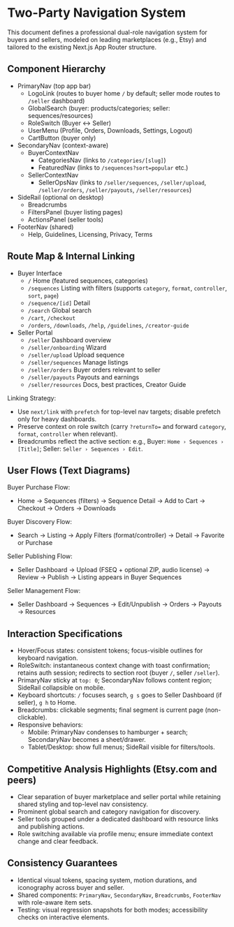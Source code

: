 # Two-Party Navigation System

This document defines a professional dual-role navigation system for buyers and sellers, modeled on leading marketplaces (e.g., Etsy) and tailored to the existing Next.js App Router structure.

## Component Hierarchy

- PrimaryNav (top app bar)
  - LogoLink (routes to buyer home `/` by default; seller mode routes to `/seller` dashboard)
  - GlobalSearch (buyer: products/categories; seller: sequences/resources)
  - RoleSwitch (Buyer ↔ Seller)
  - UserMenu (Profile, Orders, Downloads, Settings, Logout)
  - CartButton (buyer only)
- SecondaryNav (context-aware)
  - BuyerContextNav
    - CategoriesNav (links to `/categories/[slug]`)
    - FeaturedNav (links to `/sequences?sort=popular` etc.)
  - SellerContextNav
    - SellerOpsNav (links to `/seller/sequences`, `/seller/upload`, `/seller/orders`, `/seller/payouts`, `/seller/resources`)
- SideRail (optional on desktop)
  - Breadcrumbs
  - FiltersPanel (buyer listing pages)
  - ActionsPanel (seller tools)
- FooterNav (shared)
  - Help, Guidelines, Licensing, Privacy, Terms

## Route Map & Internal Linking

- Buyer Interface
  - `/` Home (featured sequences, categories)
  - `/sequences` Listing with filters (supports `category`, `format`, `controller`, `sort`, `page`)
  - `/sequence/[id]` Detail
  - `/search` Global search
  - `/cart`, `/checkout`
  - `/orders`, `/downloads`, `/help`, `/guidelines`, `/creator-guide`
- Seller Portal
  - `/seller` Dashboard overview
  - `/seller/onboarding` Wizard
  - `/seller/upload` Upload sequence
  - `/seller/sequences` Manage listings
  - `/seller/orders` Buyer orders relevant to seller
  - `/seller/payouts` Payouts and earnings
  - `/seller/resources` Docs, best practices, Creator Guide

Linking Strategy:

- Use `next/link` with `prefetch` for top-level nav targets; disable prefetch only for heavy dashboards.
- Preserve context on role switch (carry `?returnTo=` and forward `category`, `format`, `controller` when relevant).
- Breadcrumbs reflect the active section: e.g., Buyer: `Home › Sequences › [Title]`; Seller: `Seller › Sequences › Edit`.

## User Flows (Text Diagrams)

Buyer Purchase Flow:

- Home → Sequences (filters) → Sequence Detail → Add to Cart → Checkout → Orders → Downloads

Buyer Discovery Flow:

- Search → Listing → Apply Filters (format/controller) → Detail → Favorite or Purchase

Seller Publishing Flow:

- Seller Dashboard → Upload (FSEQ + optional ZIP, audio license) → Review → Publish → Listing appears in Buyer Sequences

Seller Management Flow:

- Seller Dashboard → Sequences → Edit/Unpublish → Orders → Payouts → Resources

## Interaction Specifications

- Hover/Focus states: consistent tokens; focus-visible outlines for keyboard navigation.
- RoleSwitch: instantaneous context change with toast confirmation; retains auth session; redirects to section root (buyer `/`, seller `/seller`).
- PrimaryNav sticky at `top: 0`; SecondaryNav follows content region; SideRail collapsible on mobile.
- Keyboard shortcuts: `/` focuses search, `g s` goes to Seller Dashboard (if seller), `g h` to Home.
- Breadcrumbs: clickable segments; final segment is current page (non-clickable).
- Responsive behaviors:
  - Mobile: PrimaryNav condenses to hamburger + search; SecondaryNav becomes a sheet/drawer.
  - Tablet/Desktop: show full menus; SideRail visible for filters/tools.

## Competitive Analysis Highlights (Etsy.com and peers)

- Clear separation of buyer marketplace and seller portal while retaining shared styling and top-level nav consistency.
- Prominent global search and category navigation for discovery.
- Seller tools grouped under a dedicated dashboard with resource links and publishing actions.
- Role switching available via profile menu; ensure immediate context change and clear feedback.

## Consistency Guarantees

- Identical visual tokens, spacing system, motion durations, and iconography across buyer and seller.
- Shared components: `PrimaryNav`, `SecondaryNav`, `Breadcrumbs`, `FooterNav` with role-aware item sets.
- Testing: visual regression snapshots for both modes; accessibility checks on interactive elements.
